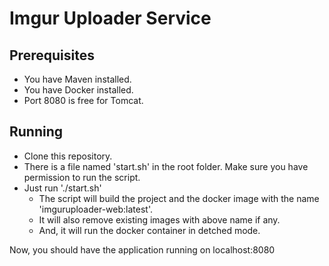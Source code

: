 # Imgur Uploader Service

## Prerequisites

- You have Maven installed.
- You have Docker installed.
- Port 8080 is free for Tomcat.

## Running

- Clone this repository.
- There is a file named 'start.sh' in the root folder. Make sure you have permission to run the script.
- Just run './start.sh'
    - The script will build the project and the docker image with the name 'imguruploader-web:latest'.
    - It will also remove existing images with above name if any.
    - And, it will run the docker container in detched mode.

Now, you should have the application running on localhost:8080